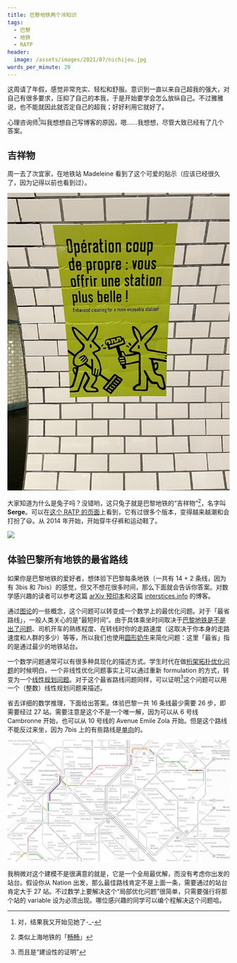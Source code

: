```yaml
---
title: 巴黎地铁两个冷知识
tags:
  - 巴黎
  - 地铁
  - RATP
header:
  image: /assets/images/2021/07/nichijou.jpg
words_per_minute: 20
---
```

这周请了年假，感觉非常充实、轻松和舒服。意识到一直以来自己超我的强大，对自己有很多要求，压抑了自己的本我，于是开始要学会怎么放纵自己。不过雅雅说，也不能就因此就否定自己的超我；好好利用它就好了。

心理咨询师[^1]叫我想想自己写博客的原因，嗯……我想想，尽管大致已经有了几个答案。

## 吉祥物

周一去了次宜家，在地铁站 Madeleine 看到了这个可爱的贴示（应该已经很久了，因为记得以前也看到过）。

<img src="/assets/images/2021/07/serge.jpg" width="600px" />

大家知道为什么是兔子吗？没错哟，这只兔子就是巴黎地铁的“吉祥物”[^2]，名字叫 **Serge**。可以在[这个 RATP 的页面](https://www.ratp.fr/serge-le-lapin)上看到，它有过很多个版本，变得越来越潮和会打扮了😃。从 2014 年开始，开始穿牛仔裤和运动鞋了。

[<img src="https://upload.wikimedia.org/wikipedia/commons/thumb/f/f3/Evolution_Lapin_Serge.jpg/1280px-Evolution_Lapin_Serge.jpg" width="800px" />](https://fr.wikipedia.org/wiki/Lapin_du_m%C3%A9tro_parisien#/media/Fichier:Evolution_Lapin_Serge.jpg)

## 体验巴黎所有地铁的最省路线

如果你是巴黎地铁的爱好者，想体验下巴黎每条地铁（一共有 14 + 2 条线，因为有 3bis 和 7bis）的感觉，但又不想花很多时间，那么下面就会告诉你答案。对数学感兴趣的读者可以参考这篇 [arXiv 预印本](https://arxiv.org/abs/1709.05948)和这篇 [interstices.info](https://interstices.info/quel-trajet-optimal-pour-passer-au-moins-une-fois-par-toutes-les-lignes-de-metro/) 的博客。

通过[图论](https://en.wikipedia.org/wiki/Graph_theory)的一些概念，这个问题可以转变成一个数学上的最优化问题。对于「最省路线」，一般人类关心的是”最短时间”。由于具体乘坐时间取决于[巴黎地铁是不是出了问题](/2019/02/20/2019-02-20-ratp-incident-probability)、司机开车的熟练程度、在转线时你的走路速度（这取决于你本身的走路速度和人群的多少）等等，所以我们也使用[圆形奶牛](https://en.wikipedia.org/wiki/Spherical_cow)来简化问题：这里「最省」指的是通过最少的地铁站台。

一个数学问题通常可以有很多种具现化的描述方式。学生时代在做[桁架拓扑优化问题](2012/05/20/optimisationtopo)的时候明白，一个非线性优化问题事实上可以通过重新 formulation 的方式，转变为一个[线性规划问题](https://en.wikipedia.org/wiki/Linear_programming)。对于这个最省路线问题同样，可以证明[^3]这个问题可以用一个（整数）线性规划问题来描述。

省去详细的数学推理，下面给出答案。体验巴黎一共 16 条线最少需要 26 步，即需要经过 27 站。需要注意是这个不是一个唯一解，因为可以从 6 号线 Cambronne 开始，也可以从 10 号线的 Avenue Emile Zola 开始。但是这个路线不能反过来坐，因为 7bis 上的有些路线是[单向](/2014/02/04/parismetro)的。

<img src="/assets/images/2021/07/optimal-solution-metro.jpg" width="800px" />

我稍微对这个建模不是很满意的就是，它是一个全局最优解，而没有考虑你出发的站台。假设你从 Nation 出发，那么最佳路线肯定不是上面一条，需要通过的站台肯定大于 27 站。不过数学上要解决这个“局部优化问题”很简单，只需要强行将那个站的 variable 设为必须出现。哪位感兴趣的同学可以编个程解决这个问题哈。

[^1]: 对，结果我又开始见她了-_-
[^2]: 类似上海地铁的「[畅畅](https://baike.baidu.com/item/%E7%95%85%E7%95%85/7773893)」
[^3]: 而且是“建设性的证明”
